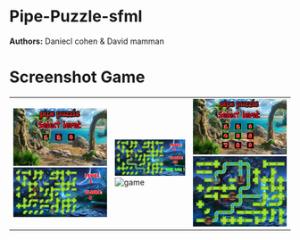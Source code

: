 # Pipe-Puzzle-sfml
**Authors:** Daniecl cohen & David mamman
# Screenshot Game
<table align="center">
   <tr>
    <td>
      <img src="./examples/menu.PNG" alt="menu1" width="343"/>
	  <img src="./examples/game1.PNG" alt="game1" width="343"/>
    </td>
	<td>
	  <img src="./examples/game1win.PNG" alt="game1win" width="343"/>
	  <img src="./examples/game.gif" alt="game" width="343"/>
	</td>
	<td>
	  <img src="./examples/menu2.PNG" alt="menu2" width="343"/>
	  <img src="./examples/game2win.PNG" alt="game2win" width="343"/>
    </td>
  </tr>
</table>

